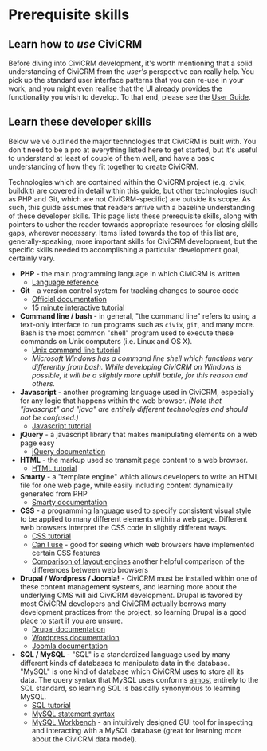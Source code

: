 # Prerequisite skills

## Learn how to *use* CiviCRM

Before diving into CiviCRM development, it's worth mentioning that a solid
understanding of CiviCRM from the *user's* perspective can really help. You
pick up the standard user interface patterns that you can re-use in your work,
and you might even realise that the UI already provides the functionality you
wish to develop. To that end, please see the
[User Guide](https://docs.civicrm.org/user/en/stable/).


## Learn these developer skills

Below we've outlined the major technologies that CiviCRM is built with.
You don't need to be a pro at everything listed here to get started, but it's
useful to understand at least of couple of them well, and have a basic
understanding of how they fit together to create CiviCRM.

Technologies which are contained within the CiviCRM project
(e.g. civix, buildkit) are covered in detail within this guide, but
other technologies (such as PHP and Git, which are not CiviCRM-specific) are
outside its scope. As such, this guide assumes that readers
arrive with a baseline understanding of these developer skills. This page lists
these prerequisite skills, along with pointers to usher the reader towards
appropriate resources for closing skills gaps, wherever necessary.
Items listed towards the top of this list are, generally-speaking, more
important skills for CiviCRM development, but the specific skills needed to
accomplishing a particular development goal, certainly vary.

-   **PHP** - the main programming language in which CiviCRM is written
    -   [Language reference](http://php.net/manual/en/langref.php)
-   **Git** - a version control system for tracking changes to source code
    -   [Official documentation](https://git-scm.com/documentation)
    -   [15 minute interactive tutorial](https://try.github.io/levels/1/challenges/1)
-   **Command line / bash** - in general, "the command line" refers to using a
    text-only interface to run programs such as `civix`, `git`, and many more.
    Bash is the most common "shell" program used to execute these commands on
    Unix computers (i.e. Linux and OS X).
    -   [Unix command line tutorial](http://www.ee.surrey.ac.uk/Teaching/Unix/)
    -   *Microsoft Windows has a command line shell which functions very
        differently from bash. While developing CiviCRM on Windows is possible,
        it will be a slightly more uphill battle, for this reason and others.*
-   **Javascript** - another programing language used in CiviCRM, especially
    for any logic that happens within the web browser. *(Note that "javascript"
    and "java" are entirely different technologies and should not be confused.)*
    -   [Javascript tutorial](http://www.w3schools.com/js/default.asp)
-   **jQuery** - a javascript library that makes manipulating elements on a web
    page easy
    -   [jQuery documentation](http://api.jquery.com/)
-   **HTML** - the markup used so transmit page content to a web browser.
    -   [HTML tutorial](http://www.w3schools.com/html/default.asp)
-   **Smarty** - a "template engine" which allows developers to write an HTML
    file for one web page, while easily including content dynamically generated
    from PHP
    -   [Smarty documentation](http://www.smarty.net/docs/en/)
-   **CSS** - a programming language used to specify consistent visual style to
    be applied to many different elements within a web page. Different web
    browsers interpret the CSS code in slightly different ways.
    -   [CSS tutorial](http://www.w3schools.com/css/default.asp)
    -   [Can I use](http://caniuse.com/) - good for seeing which web browsers
        have implemented certain CSS features
    -   [Comparison of layout engines](https://en.wikipedia.org/wiki/Comparison_of_layout_engines_\(Cascading_Style_Sheets\))
        another helpful comparison of the differences between web browsers
-   **Drupal / Wordpress / Joomla!** - CiviCRM must be installed within one of
    these content management systems, and learning more about the underlying
    CMS will aid CiviCRM development. Drupal is favored by most CiviCRM
    developers and CiviCRM actually borrows many development practices from
    the project, so learning Drupal is a good place to start if you are unsure.
    -   [Drupal documentation](https://www.drupal.org/docs/)
    -   [Wordpress documentation]()
    -   [Joomla documentation]()
-   **SQL / MySQL** - "SQL" is a standardized language used by many different
    kinds of databases to manipulate data in the database. "MySQL" is one kind
    of database which CiviCRM uses to store all its data. The query syntax
    that MySQL uses conforms [almost](http://troels.arvin.dk/db/rdbms/)
    entirely to the SQL standard, so learning SQL is basically synonymous to
    learning MySQL.
    -   [SQL tutorial](http://www.w3schools.com/sql/default.asp)
    -   [MySQL statement syntax](http://dev.mysql.com/doc/refman/en/sql-syntax.html)
    -   [MySQL Workbench](http://www.mysql.com/products/workbench/) -
        an intuitively designed GUI tool for inspecting and interacting with a
        MySQL database (great for learning more about the CiviCRM data model).


